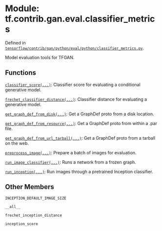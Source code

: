 <div itemscope itemtype="http://developers.google.com/ReferenceObject">
<meta itemprop="name" content="tf.contrib.gan.eval.classifier_metrics" />
<meta itemprop="property" content="INCEPTION_DEFAULT_IMAGE_SIZE"/>
<meta itemprop="property" content="__all__"/>
<meta itemprop="property" content="frechet_inception_distance"/>
<meta itemprop="property" content="inception_score"/>
</div>

# Module: tf.contrib.gan.eval.classifier_metrics



Defined in [`tensorflow/contrib/gan/python/eval/python/classifier_metrics.py`](https://www.tensorflow.org/code/tensorflow/contrib/gan/python/eval/python/classifier_metrics.py).

Model evaluation tools for TFGAN.

## Functions

[`classifier_score(...)`](../../../../tf/contrib/gan/eval/classifier_score.md): Classifier score for evaluating a conditional generative model.

[`frechet_classifier_distance(...)`](../../../../tf/contrib/gan/eval/frechet_classifier_distance.md): Classifier distance for evaluating a generative model.

[`get_graph_def_from_disk(...)`](../../../../tf/contrib/gan/eval/get_graph_def_from_disk.md): Get a GraphDef proto from a disk location.

[`get_graph_def_from_resource(...)`](../../../../tf/contrib/gan/eval/get_graph_def_from_resource.md): Get a GraphDef proto from within a .par file.

[`get_graph_def_from_url_tarball(...)`](../../../../tf/contrib/gan/eval/get_graph_def_from_url_tarball.md): Get a GraphDef proto from a tarball on the web.

[`preprocess_image(...)`](../../../../tf/contrib/gan/eval/preprocess_image.md): Prepare a batch of images for evaluation.

[`run_image_classifier(...)`](../../../../tf/contrib/gan/eval/run_image_classifier.md): Runs a network from a frozen graph.

[`run_inception(...)`](../../../../tf/contrib/gan/eval/run_inception.md): Run images through a pretrained Inception classifier.

## Other Members

`INCEPTION_DEFAULT_IMAGE_SIZE`

`__all__`

`frechet_inception_distance`

`inception_score`

